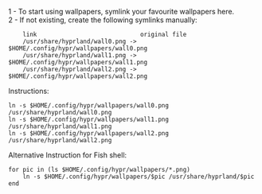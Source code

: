 1 - To start using wallpapers, symlink your favourite wallpapers here. <br>
2 - If not existing, create the following symlinks manually:<br>
```
    link                             original file   
    /usr/share/hyprland/wall0.png -> $HOME/.config/hypr/wallpapers/wall0.png
    /usr/share/hyprland/wall1.png -> $HOME/.config/hypr/wallpapers/wall1.png
    /usr/share/hyprland/wall2.png -> $HOME/.config/hypr/wallpapers/wall2.png
```
Instructions:
```
ln -s $HOME/.config/hypr/wallpapers/wall0.png /usr/share/hyprland/wall0.png
ln -s $HOME/.config/hypr/wallpapers/wall1.png /usr/share/hyprland/wall1.png 
ln -s $HOME/.config/hypr/wallpapers/wall2.png /usr/share/hyprland/wall2.png 
```
Alternative Instruction for Fish shell:
```
for pic in (ls $HOME/.config/hypr/wallpapers/*.png)
    ln -s $HOME/.config/hypr/wallpapers/$pic /usr/share/hyprland/$pic
end
```
